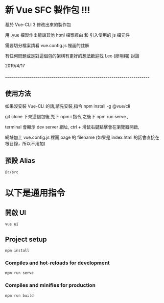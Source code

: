 # 新 Vue SFC 製作包 !!!

基於 Vue-CLI 3 修改出來的製作包

用 .vue 檔製作出能讓其他 html 檔案經由 <scrip> 和 <link> 引入使用的 js 檔元件

需要切分檔案請看 vue.config.js 裡面的註解

有任何問題或是對這個包的架構有更好的想法歡迎找 Leo (廖翊翔) 討論

2019/4/17

#### ------------------------------------------------------------------------

## 使用方法

如果沒安裝 Vue-CLI 的話,請先安裝,指令 npm install -g @vue/cli

git clone 下來這個包後,先下 npm i 指令,之後下 npm run serve ,

terminal 會顯示 dev server 網址, ctrl + 滑鼠右鍵點擊會在瀏覽器開啟,

網址加上 vue.config.js 裡面 page 的 filename (如果是 index.html 的話會直接在根目錄，所以不用加)

## 預設 Alias

```
@:/src
```

# 以下是通用指令

## 開啟 UI

```
vue ui
```

## Project setup

```
npm install
```

### Compiles and hot-reloads for development

```
npm run serve
```

### Compiles and minifies for production

```
npm run build
```
